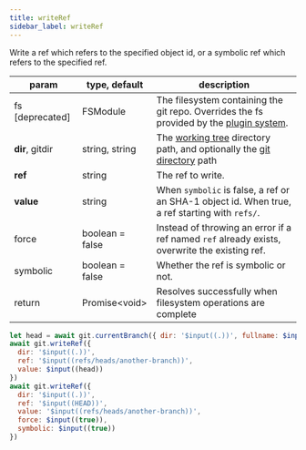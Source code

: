 ```yaml
---
title: writeRef
sidebar_label: writeRef
---
```


Write a ref which refers to the specified object id, or a symbolic ref which refers to the specified ref.

| param           | type, default   | description                                                                                                    |
| --------------- | --------------- | -------------------------------------------------------------------------------------------------------------- |
| fs [deprecated] | FSModule        | The filesystem containing the git repo. Overrides the fs provided by the [plugin system](./plugin_fs.md).      |
| **dir**, gitdir | string, string  | The [working tree](dir-vs-gitdir.md) directory path, and optionally the [git directory](dir-vs-gitdir.md) path |
| **ref**         | string          | The ref to write.                                                                                         |
| **value**       | string          | When `symbolic` is false, a ref or an SHA-1 object id. When true, a ref starting with `refs/`.            |
| force           | boolean = false | Instead of throwing an error if a ref named `ref` already exists, overwrite the existing ref.                  |
| symbolic        | boolean = false | Whether the ref is symbolic or not.                                                                            |
| return          | Promise\<void\> | Resolves successfully when filesystem operations are complete                                                  |

```js live
let head = await git.currentBranch({ dir: '$input((.))', fullname: $input((true)) })
await git.writeRef({
  dir: '$input((.))',
  ref: '$input((refs/heads/another-branch))',
  value: $input((head))
})
await git.writeRef({
  dir: '$input((.))',
  ref: '$input((HEAD))',
  value: '$input((refs/heads/another-branch))',
  force: $input((true)),
  symbolic: $input((true))
})
```